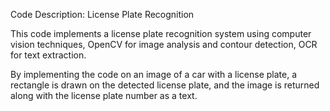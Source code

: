Code Description: License Plate Recognition

This code implements a license plate recognition system using computer vision techniques, OpenCV for image analysis and contour detection, OCR for text extraction.

By implementing the code on an image of a car with a license plate, a rectangle is drawn on the detected license plate, and the image is returned along with the license plate number as a text.
